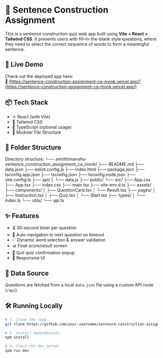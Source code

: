 # 🧠 Sentence Construction Assignment

This is a sentence construction quiz web app built using **Vite + React + Tailwind CSS**. It presents users with fill-in-the-blank style questions, where they need to select the correct sequence of words to form a meaningful sentence.

## 🚀 Live Demo

Check out the deployed app here:  
🔗 [https://sentence-construction-assignment-ca-monk.vercel.app/](https://sentence-construction-assignment-ca-monk.vercel.app/)


## 📦 Tech Stack

- ⚛️ React (with Vite)
- 🎨 Tailwind CSS
- 🧠 TypeScript (optional usage)
- 📁 Modular File Structure

## 📁 Folder Structure


Directory structure:
└── amrithimanshu-sentence_construction_assignment_ca_monk/
    ├── README.md
    ├── data.json
    ├── eslint.config.js
    ├── index.html
    ├── package.json
    ├── tsconfig.app.json
    ├── tsconfig.json
    ├── tsconfig.node.json
    ├── vite.config.ts
    ├── api/
    │   └── data.js
    ├── public/
    └── src/
        ├── App.css
        ├── App.tsx
        ├── index.css
        ├── main.tsx
        ├── vite-env.d.ts
        ├── assets/
        ├── components/
        │   ├── QuestionCard.tsx
        │   └── Result.tsx
        ├── pages/
        │   ├── Instruction.tsx
        │   ├── Quiz.tsx
        │   └── Start.tsx
        ├── types/
        │   └── index.ts
        └── utils/
            └── api.ts



## ✨ Features

- ⏳ 30-second timer per question
- 🔁 Auto-navigation to next question on timeout
- ✅ Dynamic word selection & answer validation
- 📊 Final score/result screen
- 🚫 Quit quiz confirmation popup
- 📱 Responsive UI

## 📄 Data Source

Questions are fetched from a local `data.json` file using a custom API route (`/api`).

## 🛠️ Running Locally

```bash
# 1. Clone the repo
git clone https://github.com/your-username/sentence-construction-assignment.git

# 2. Install dependencies
npm install

# 3. Start the dev server
npm run dev
